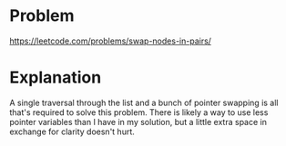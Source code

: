 # Problem

https://leetcode.com/problems/swap-nodes-in-pairs/

# Explanation

A single traversal through the list and a bunch of pointer swapping is all that's required to solve this problem. There is likely a way to use less pointer variables than I have in my solution, but a little extra space in exchange for clarity doesn't hurt.

